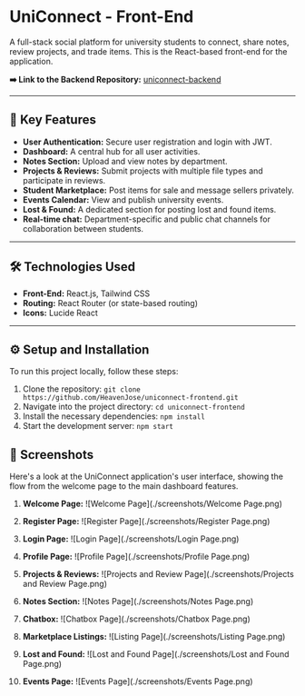 # UniConnect - Front-End

A full-stack social platform for university students to connect, share notes, review projects, and trade items. This is the React-based front-end for the application.

**➡️ Link to the Backend Repository:** [uniconnect-backend](https://github.com/HeavenJose/uniconnect-backend)

---

## 🚀 Key Features

* **User Authentication:** Secure user registration and login with JWT.
* **Dashboard:** A central hub for all user activities.
* **Notes Section:** Upload and view notes by department.
* **Projects & Reviews:** Submit projects with multiple file types and participate in reviews.
* **Student Marketplace:** Post items for sale and message sellers privately.
* **Events Calendar:** View and publish university events.
* **Lost & Found:** A dedicated section for posting lost and found items.
* **Real-time chat:** Department-specific and public chat channels for collaboration between students.
---

## 🛠️ Technologies Used

* **Front-End:** React.js, Tailwind CSS
* **Routing:** React Router (or state-based routing)
* **Icons:** Lucide React

---

## ⚙️ Setup and Installation

To run this project locally, follow these steps:

1.  Clone the repository:
    `git clone https://github.com/HeavenJose/uniconnect-frontend.git`
2.  Navigate into the project directory:
    `cd uniconnect-frontend`
3.  Install the necessary dependencies:
    `npm install`
4.  Start the development server:
    `npm start`

   ## 📸 Screenshots

Here's a look at the UniConnect application's user interface, showing the flow from the welcome page to the main dashboard features.

1.  **Welcome Page:**
    ![Welcome Page](./screenshots/Welcome Page.png)

2.  **Register Page:**
    ![Register Page](./screenshots/Register Page.png)

3.  **Login Page:**
    ![Login Page](./screenshots/Login Page.png)

4.  **Profile Page:**
    ![Profile Page](./screenshots/Profile Page.png)

5.  **Projects & Reviews:**
    ![Projects and Review Page](./screenshots/Projects and Review Page.png)

6.  **Notes Section:**
    ![Notes Page](./screenshots/Notes Page.png)

7.  **Chatbox:**
    ![Chatbox Page](./screenshots/Chatbox Page.png)

8.  **Marketplace Listings:**
    ![Listing Page](./screenshots/Listing Page.png)

9.  **Lost and Found:**
    ![Lost and Found Page](./screenshots/Lost and Found Page.png)

10. **Events Page:**
    ![Events Page](./screenshots/Events Page.png)
